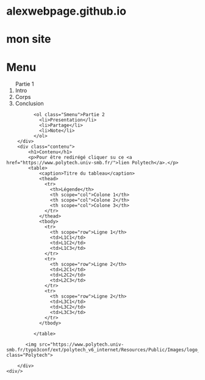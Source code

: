 # alexwebpage.github.io
# mon site
<!DOCTYPE html>
<html>
<head>
	<meta charset="utf-8">
	<title>Etude de cas HTML</title>
	<link rel="page1.CSS" type="text/css" href="style/style.css" media="all" />
</head>

<body>
	<div class="fond">
		<div class="menu">
			<h1>Menu</h1>
              <ol class="Smenu">Partie 1
                <li>Intro</li>
                <li>Corps</li>
                <li>Conclusion</li>
              </ol>

              <ol class="Smenu">Partie 2
                <li>Presentation</li>
                <li>Partage</li>
                <li>Note</li>
              </ol>
		</div>
		<div class="contenu">
			<h1>Contenu</h1>
            <p>Pour être redirégé cliquer su ce <a href="https://www.polytech.univ-smb.fr/">lien Polytech</a>.</p>
            <table>
                <caption>Titre du tableau</caption>
                <thead>
                  <tr>
                    <th>Légende</th>
                    <th scope="col">Colone 1</th>
                    <th scope="col">Colone 2</th>
                    <th scope="col">Colone 3</th>
                  </tr>
                </thead>
                <tbody>
                  <tr>
                    <th scope="row">Ligne 1</th>
                    <td>L1C1</td>
                    <td>L1C2</td>
                    <td>L1C3</td>
                  </tr>
                  <tr>
                    <th scope="row">Ligne 2</th>
                    <td>L2C1</td>
                    <td>L2C2</td>
                    <td>L2C3</td>
                  </tr>
                  <tr>
                    <th scope="row">Ligne 2</th>
                    <td>L3C1</td>
                    <td>L3C2</td>
                    <td>L3C3</td>
                  </tr>
                </tbody>

              </table>
              
           <img src="https://www.polytech.univ-smb.fr/typo3conf/ext/polytech_v6_internet/Resources/Public/Images/logo_polytech.png" class="Polytech">

		</div>
	<div/>	
</body>
</html>
